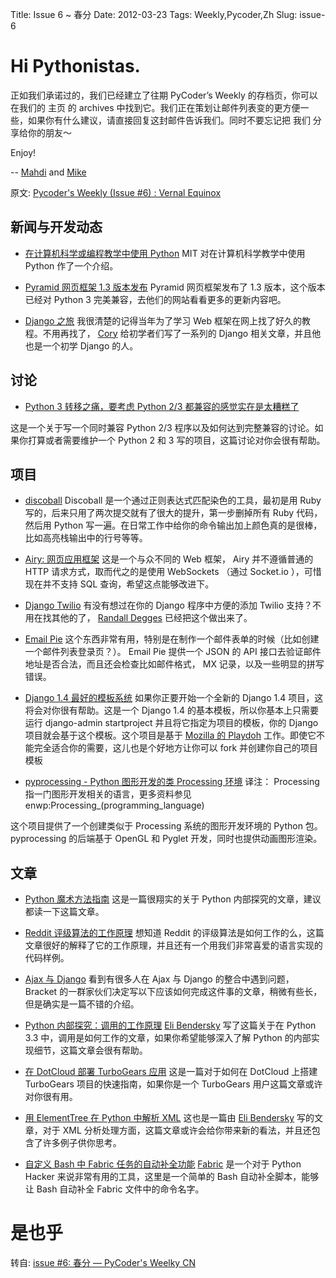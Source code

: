 Title: Issue 6 ~ 春分 
Date: 2012-03-23 
Tags: Weekly,Pycoder,Zh 
Slug: issue-6 
# Hi Pythonistas. 

正如我们承诺过的，我们已经建立了往期 PyCoder’s Weekly 的存档页，你可以在我们的 主页 的 archives 中找到它。我们正在策划让邮件列表变的更方便一些，如果你有什么建议，请直接回复这封邮件告诉我们。同时不要忘记把 我们 分享给你的朋友～




Enjoy!


--
[Mahdi](https://twitter.com/#!/myusuf3) and [Mike](https://twitter.com/#!/mgrouchy)

原文: [Pycoder's Weekly (Issue #6) : Vernal Equinox](http://us4.campaign-archive2.com/?u=9735795484d2e4c204da82a29&id=a07b4b921f)


## 新闻与开发动态

- [在计算机科学或编程教学中使用 Python](http://ocw.mit.edu/courses/electrical-engineering-and-computer-science/6-00sc-introduction-to-computer-science-and-programming-spring-2011/)
MIT 对在计算机科学教学中使用 Python 作了一个介绍。

- [Pyramid 网页框架 1.3 版本发布](http://readthedocs.org/docs/pyramid/en/1.3-branch/whatsnew-1.3.html)
Pyramid 网页框架发布了 1.3 版本，这个版本已经对 Python 3 完美兼容，去他们的网站看看更多的更新内容吧。

- [Django 之旅](http://pressedweb.com/django-djourney/)
我很清楚的记得当年为了学习 Web 框架在网上找了好久的教程。不用再找了， 
[Cory](https://twitter.com/#!/PressedWeb)
 给初学者们写了一系列的 Django 相关文章，并且他也是一个初学 Django 的人。




## 讨论

- [Python 3 转移之痛，要考虑 Python 2/3 都兼容的感觉实在是太糟糕了](http://www.reddit.com/r/Python/comments/r3qv2/python_3_transition_gripes_im_writing_a_py23/)

这是一个关于写一个同时兼容 Python 2/3 程序以及如何达到完整兼容的讨论。如果你打算或者需要维护一个 Python 2 和 3 写的项目，这篇讨论对你会很有帮助。


## 项目

- [discoball](https://github.com/bkad/discoball)
Discoball 是一个通过正则表达式匹配染色的工具，最初是用 Ruby 写的，后来只用了两次提交就有了很大的提升，第一步删掉所有 Ruby 代码，然后用 Python 写一遍。在日常工作中给你的命令输出加上颜色真的是很棒，比如高亮栈输出中的行号等等。

- [Airy: 网页应用框架](http://airy.letolab.com/)
这是一个与众不同的 Web 框架， Airy 并不遵循普通的 HTTP 请求方式，取而代之的是使用 WebSockets （通过 Socket.io ），可惜现在并不支持 SQL 查询，希望这点能够改进下。

- [Django Twilio](https://github.com/rdegges/django-twilio)
有没有想过在你的 Django 程序中方便的添加 Twilio 支持？不用在找其他的了， 
[Randall Degges](https://twitter.com/#!/rdegges)
已经把这个做出来了。

- [Email Pie](http://emailpie.com/)
这个东西非常有用，特别是在制作一个邮件表单的时候（比如创建一个邮件列表登录页？）。 Email Pie 提供一个 JSON 的 API 接口去验证邮件地址是否合法，而且还会检查比如邮件格式， MX 记录，以及一些明显的拼写错误。

- [Django 1.4 最好的模板系统](https://github.com/xenith/django-base-template)
如果你正要开始一个全新的 Django 1.4 项目，这将会对你很有帮助。这是一个 Django 1.4 的基本模板，所以你基本上只需要运行 django-admin startproject 并且将它指定为项目的模板，你的 Django 项目就会基于这个模板。这个项目是基于 
[Mozilla 的 Playdoh](https://github.com/mozilla/playdoh)
工作。即使它不能完全适合你的需要，这儿也是个好地方让你可以 fork 并创建你自己的项目模板

- [pyprocessing - Python 图形开发的类 Processing 环境](http://code.google.com/p/pyprocessing/)
译注： Processing 指一门图形开发相关的语言，更多资料参见 enwp:Processing_(programming_language)

这个项目提供了一个创建类似于 Processing 系统的图形开发环境的 Python 包。 pyprocessing 的后端基于 OpenGL 和 Pyglet 开发，同时也提供动画图形渲染。


## 文章

- [Python 魔术方法指南](http://pycoders-weekly-chinese.readthedocs.org/en/latest/issue6/a-guide-to-pythons-magic-methods.html)
这是一篇很翔实的关于 Python 内部探究的文章，建议都读一下这篇文章。

- [Reddit 评级算法的工作原理](http://pycoders-weekly-chinese.readthedocs.org/en/latest/issue6/how-reddit-ranking-algorithms-work.html)
想知道 Reddit 的评级算法是如何工作的么，这篇文章很好的解释了它的工作原理，并且还有一个用我们非常喜爱的语言实现的代码样例。

- [Ajax 与 Django](http://brack3t.com/ajax-and-django-views.html)
看到有很多人在 Ajax 与 Django 的整合中遇到问题， Bracket 的一群家伙们决定写以下应该如何完成这件事的文章，稍微有些长，但是确实是一篇不错的介绍。

- [Python 内部探究：调用的工作原理](http://pycoders-weekly-chinese.readthedocs.org/en/latest/issue6/python-internals-how-callables-work.html)
[Eli Bendersky](https://plus.google.com/103282573189025907018)
写了这篇关于在 Python 3.3 中，调用是如何工作的文章，如果你希望能够深入了解 Python 的内部实现细节，这篇文章会很有帮助。

- [在 DotCloud 部署 TurboGears 应用](http://pycoders-weekly-chinese.readthedocs.org/en/latest/issue6/deploying-a-turbogears-project-to-dotcloud.html)
这是一篇对于如何在 DotCloud 上搭建 TurboGears 项目的快速指南，如果你是一个 TurboGears 用户这篇文章或许对你很有用。

- [用 ElementTree 在 Python 中解析 XML](http://pycoders-weekly-chinese.readthedocs.org/en/latest/issue6/processing-xml-in-python-with-element-tree.html)
这也是一篇由 
[Eli Bendersky](https://plus.google.com/103282573189025907018)
 写的文章，对于 XML 分析处理方面，这篇文章或许会给你带来新的看法，并且还包含了许多例子供你思考。

- [自定义 Bash 中 Fabric 任务的自动补全功能](http://foobar.lu/wp/2012/03/20/custom-bash-completion-for-fabric-tasks/)
[Fabric](http://docs.fabfile.org/en/1.4.0/index.html)
是一个对于 Python Hacker 来说非常有用的工具，这里是一个简单的 Bash 自动补全脚本，能够让 Bash 自动补全 Fabric 文件中的命令名字。

# 是也乎

转自: [issue #6: 春分 — PyCoder's Weelky CN](http://pycoders-weekly-chinese.readthedocs.org/en/latest/issue6/index.html)
